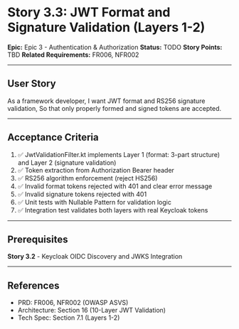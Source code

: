 # Story 3.3: JWT Format and Signature Validation (Layers 1-2)

**Epic:** Epic 3 - Authentication & Authorization
**Status:** TODO
**Story Points:** TBD
**Related Requirements:** FR006, NFR002

---

## User Story

As a framework developer,
I want JWT format and RS256 signature validation,
So that only properly formed and signed tokens are accepted.

---

## Acceptance Criteria

1. ✅ JwtValidationFilter.kt implements Layer 1 (format: 3-part structure) and Layer 2 (signature validation)
2. ✅ Token extraction from Authorization Bearer header
3. ✅ RS256 algorithm enforcement (reject HS256)
4. ✅ Invalid format tokens rejected with 401 and clear error message
5. ✅ Invalid signature tokens rejected with 401
6. ✅ Unit tests with Nullable Pattern for validation logic
7. ✅ Integration test validates both layers with real Keycloak tokens

---

## Prerequisites

**Story 3.2** - Keycloak OIDC Discovery and JWKS Integration

---

## References

- PRD: FR006, NFR002 (OWASP ASVS)
- Architecture: Section 16 (10-Layer JWT Validation)
- Tech Spec: Section 7.1 (Layers 1-2)
